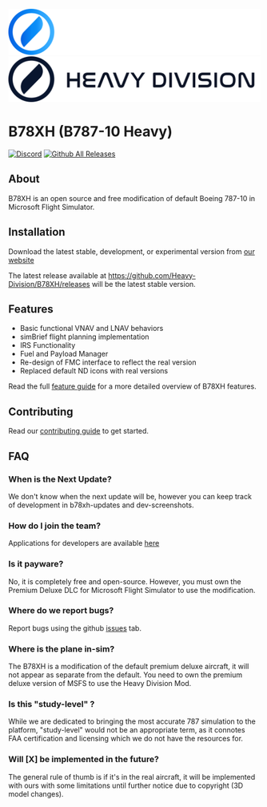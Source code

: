 

![Heavy Division](https://github.com/Heavy-Division/branding/blob/main/src/svg/Logo%20Dark.svg#gh-dark-mode-only)
![Heavy Division](https://github.com/Heavy-Division/branding/blob/main/src/svg/Logo%20Light.svg#gh-light-mode-only)
# B78XH (B787-10 Heavy)

[![Discord](https://img.shields.io/discord/808476259016769546?color=7289da&logoColor=ffffff&labelColor=99aab5&logo=discord&label=)](https://discord.gg/CfHuVbWfpQ)
[![Github All Releases](https://img.shields.io/github/downloads/Heavy-Division/B78XH/total?color=%230761e2)](https://github.com/Heavy-Division/B78XH/releases/tag/v0.1.14)

## About

B78XH is an open source and free modification of default Boeing 787-10 in Microsoft Flight Simulator.

## Installation

Download the latest stable, development, or experimental version
from [our website](https://hdsimulations.com/downloads/)

The latest release available at https://github.com/Heavy-Division/B78XH/releases will be the latest stable version.

## Features

- Basic functional VNAV and LNAV behaviors
- simBrief flight planning implementation
- IRS Functionality
- Fuel and Payload Manager
- Re-design of FMC interface to reflect the real version
- Replaced default ND icons with real versions

Read the full [feature guide](.github/FEATURES.md) for a more detailed overview of B78XH features.

## Contributing
Read our [contributing guide](.github/CONTRIBUTING.md) to get started.

## FAQ

### When is the Next Update?

We don't know when the next update will be, however you can keep track of development in b78xh-updates and dev-screenshots.

### How do I join the team?

Applications for developers are available [here](https://docs.google.com/forms/d/e/1FAIpQLSflPA5f4-qopkpgG_MAc46ooBJGWygljyPTCBlr2COsOK6G3w/viewform)

### Is it payware?
No, it is completely free and open-source. However, you must own the Premium Deluxe DLC for Microsoft Flight Simulator to use the modification.

### Where do we report bugs?
Report bugs using the github [issues](https://github.com/Heavy-Division/B78XH/issues/new/choose) tab.

### Where is the plane in-sim?
The B78XH is a modification of the default premium deluxe aircraft, it will not appear as separate from the default.
You need to own the premium deluxe version of MSFS to use the Heavy Division Mod.

### Is this "study-level" ?
While we are dedicated to bringing the most accurate 787 simulation to the platform, "study-level" would not be an
appropriate term, as it connotes FAA certification and licensing which we do not have the resources for.

### Will [X] be implemented in the future?
The general rule of thumb is if it's in the real aircraft, it will be implemented with ours with some limitations until further notice due to copyright (3D model changes).
